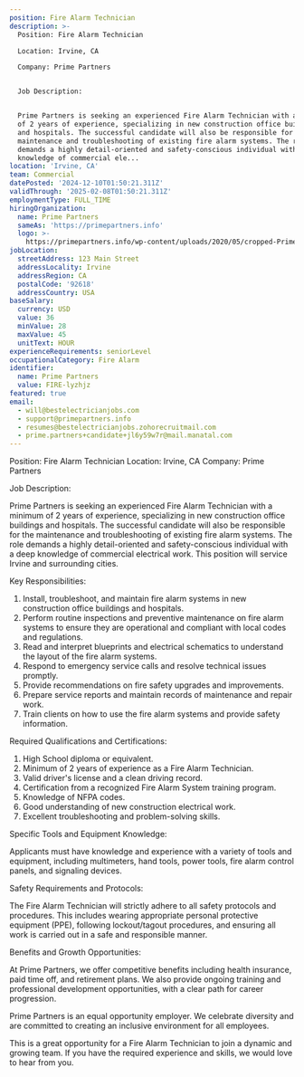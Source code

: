 ```yaml
---
position: Fire Alarm Technician
description: >-
  Position: Fire Alarm Technician

  Location: Irvine, CA

  Company: Prime Partners


  Job Description:


  Prime Partners is seeking an experienced Fire Alarm Technician with a minimum
  of 2 years of experience, specializing in new construction office buildings
  and hospitals. The successful candidate will also be responsible for the
  maintenance and troubleshooting of existing fire alarm systems. The role
  demands a highly detail-oriented and safety-conscious individual with a deep
  knowledge of commercial ele...
location: 'Irvine, CA'
team: Commercial
datePosted: '2024-12-10T01:50:21.311Z'
validThrough: '2025-02-08T01:50:21.311Z'
employmentType: FULL_TIME
hiringOrganization:
  name: Prime Partners
  sameAs: 'https://primepartners.info'
  logo: >-
    https://primepartners.info/wp-content/uploads/2020/05/cropped-Prime-Partners-Logo-NO-BG-1-1.png
jobLocation:
  streetAddress: 123 Main Street
  addressLocality: Irvine
  addressRegion: CA
  postalCode: '92618'
  addressCountry: USA
baseSalary:
  currency: USD
  value: 36
  minValue: 28
  maxValue: 45
  unitText: HOUR
experienceRequirements: seniorLevel
occupationalCategory: Fire Alarm
identifier:
  name: Prime Partners
  value: FIRE-lyzhjz
featured: true
email:
  - will@bestelectricianjobs.com
  - support@primepartners.info
  - resumes@bestelectricianjobs.zohorecruitmail.com
  - prime.partners+candidate+jl6y59w7r@mail.manatal.com
---
```




Position: Fire Alarm Technician
Location: Irvine, CA
Company: Prime Partners

Job Description:

Prime Partners is seeking an experienced Fire Alarm Technician with a minimum of 2 years of experience, specializing in new construction office buildings and hospitals. The successful candidate will also be responsible for the maintenance and troubleshooting of existing fire alarm systems. The role demands a highly detail-oriented and safety-conscious individual with a deep knowledge of commercial electrical work. This position will service Irvine and surrounding cities.

Key Responsibilities:

1. Install, troubleshoot, and maintain fire alarm systems in new construction office buildings and hospitals.
2. Perform routine inspections and preventive maintenance on fire alarm systems to ensure they are operational and compliant with local codes and regulations.
3. Read and interpret blueprints and electrical schematics to understand the layout of the fire alarm systems.
4. Respond to emergency service calls and resolve technical issues promptly.
5. Provide recommendations on fire safety upgrades and improvements.
6. Prepare service reports and maintain records of maintenance and repair work.
7. Train clients on how to use the fire alarm systems and provide safety information.

Required Qualifications and Certifications:

1. High School diploma or equivalent.
2. Minimum of 2 years of experience as a Fire Alarm Technician.
3. Valid driver's license and a clean driving record.
4. Certification from a recognized Fire Alarm System training program.
5. Knowledge of NFPA codes.
6. Good understanding of new construction electrical work.
7. Excellent troubleshooting and problem-solving skills.

Specific Tools and Equipment Knowledge:

Applicants must have knowledge and experience with a variety of tools and equipment, including multimeters, hand tools, power tools, fire alarm control panels, and signaling devices.

Safety Requirements and Protocols:

The Fire Alarm Technician will strictly adhere to all safety protocols and procedures. This includes wearing appropriate personal protective equipment (PPE), following lockout/tagout procedures, and ensuring all work is carried out in a safe and responsible manner.

Benefits and Growth Opportunities:

At Prime Partners, we offer competitive benefits including health insurance, paid time off, and retirement plans. We also provide ongoing training and professional development opportunities, with a clear path for career progression.

Prime Partners is an equal opportunity employer. We celebrate diversity and are committed to creating an inclusive environment for all employees. 

This is a great opportunity for a Fire Alarm Technician to join a dynamic and growing team. If you have the required experience and skills, we would love to hear from you.